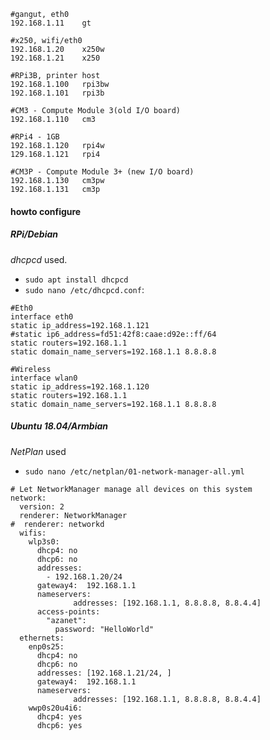 ```
#gangut, eth0
192.168.1.11    gt

#x250, wifi/eth0
192.168.1.20    x250w
192.168.1.21    x250

#RPi3B, printer host
192.168.1.100   rpi3bw
192.168.1.101   rpi3b

#CM3 - Compute Module 3(old I/O board)
192.168.1.110  	cm3

#RPi4 - 1GB
192.168.1.120 	rpi4w
129.168.1.121	rpi4

#CM3P - Compute Module 3+ (new I/O board)
192.168.1.130  	cm3pw
192.168.1.131  	cm3p
```

#### howto configure

##### RPi/Debian

*dhcpcd* used.
	
- `sudo apt install dhcpcd`
- `sudo nano /etc/dhcpcd.conf`:

```
#Eth0
interface eth0
static ip_address=192.168.1.121
#static ip6_address=fd51:42f8:caae:d92e::ff/64
static routers=192.168.1.1
static domain_name_servers=192.168.1.1 8.8.8.8

#Wireless
interface wlan0
static ip_address=192.168.1.120
static routers=192.168.1.1
static domain_name_servers=192.168.1.1 8.8.8.8
```

##### Ubuntu 18.04/Armbian

*NetPlan* used

- `sudo nano /etc/netplan/01-network-manager-all.yml`

```
# Let NetworkManager manage all devices on this system
network:
  version: 2
  renderer: NetworkManager
#  renderer: networkd
  wifis:
    wlp3s0:
      dhcp4: no
      dhcp6: no
      addresses:
        - 192.168.1.20/24
      gateway4:  192.168.1.1
      nameservers:
              addresses: [192.168.1.1, 8.8.8.8, 8.8.4.4]
      access-points:
        "azanet":
          password: "HelloWorld"
  ethernets:
    enp0s25:
      dhcp4: no
      dhcp6: no
      addresses: [192.168.1.21/24, ]
      gateway4:  192.168.1.1
      nameservers:
              addresses: [192.168.1.1, 8.8.8.8, 8.8.4.4]
    wwp0s20u4i6:
      dhcp4: yes
      dhcp6: yes
```
